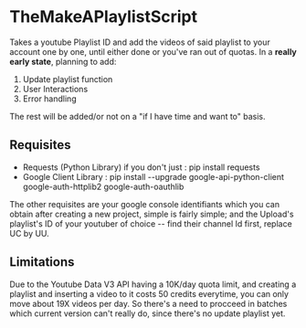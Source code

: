 # TheMakeAPlaylistScript
Takes a youtube Playlist ID and add the videos of said playlist to your account one by one, until either done or you've ran out of quotas.
In a **really early state**, planning to add:

1. Update playlist function
2. User Interactions
3. Error handling

The rest will be added/or not on a "if I have time and want to" basis.

## Requisites
- Requests (Python Library) if you don't just : pip install requests
- Google Client Library :  pip install --upgrade google-api-python-client google-auth-httplib2 google-auth-oauthlib

The other requisites are your google console identifiants which you can obtain after creating a new project, simple is fairly simple;
and the Upload's playlist's ID of your youtuber of choice -- find their channel Id first, replace UC by UU.

## Limitations
Due to the Youtube Data V3 API having a 10K/day quota limit, and creating a playlist and inserting a video to it costs 50 credits everytime, you can only move about 19X videos per day. So there's a need to procceed in batches which current version can't really do, since there's no update playlist yet.



